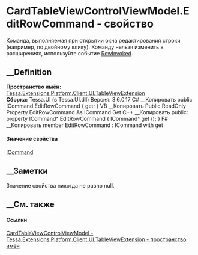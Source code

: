 # CardTableViewControlViewModel.EditRowCommand - свойство
Команда, выполняемая при открытии окна редактирования строки (например, по
двойному клику). Команду нельзя изменить в расширениях, используйте событие
[RowInvoked](E_Tessa_Extensions_Platform_Client_UI_TableViewExtension_CardTableViewControlViewModel_RowInvoked.htm).
## __Definition
 **Пространство имён:**
[Tessa.Extensions.Platform.Client.UI.TableViewExtension](N_Tessa_Extensions_Platform_Client_UI_TableViewExtension.htm)  
 **Сборка:** Tessa.UI (в Tessa.UI.dll) Версия: 3.6.0.17
C# __Копировать
     public ICommand EditRowCommand { get; }
VB __Копировать
     Public ReadOnly Property EditRowCommand As ICommand
    	Get
C++ __Копировать
     public:
    property ICommand^ EditRowCommand {
    	ICommand^ get ();
    }
F# __Копировать
     member EditRowCommand : ICommand with get
#### Значение свойства
[ICommand](https://learn.microsoft.com/dotnet/api/system.windows.input.icommand)
##  __Заметки
Значение свойства никогда не равно null.
## __См. также
#### Ссылки
[CardTableViewControlViewModel -
](T_Tessa_Extensions_Platform_Client_UI_TableViewExtension_CardTableViewControlViewModel.htm)
[Tessa.Extensions.Platform.Client.UI.TableViewExtension - пространство
имён](N_Tessa_Extensions_Platform_Client_UI_TableViewExtension.htm)
